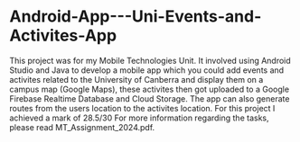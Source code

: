 # Android-App---Uni-Events-and-Activites-App
This project was for my Mobile Technologies Unit. It involved using Android Studio and Java to develop a mobile app which you could add events and activites related to the University of Canberra and display them on a campus map (Google Maps), these activites then got uploaded to a Google Firebase Realtime Database and Cloud Storage. The app can also generate routes from the users location to the activites location. For this project I achieved a mark of 28.5/30 For more information regarding the tasks, please read MT_Assignment_2024.pdf.
